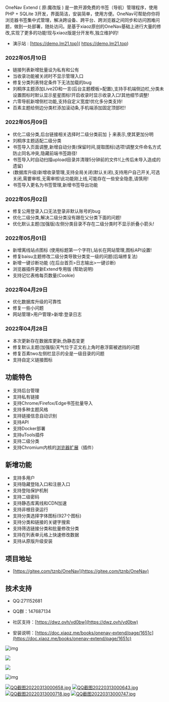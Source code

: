 OneNav Extend  ( 原:魔改版 ) 是一款开源免费的书签（导航）管理程序，使用PHP + SQLite 3开发，界面简洁，安装简单，使用方便。OneNav可帮助你你将浏览器书签集中式管理，解决跨设备、跨平台、跨浏览器之间同步和访问困难问题，做到一处部署，随处访问。是基于xiaoz原创的OneNav基础上进行大量的修改,实现了更多的功能!现与xiaoz版是分开发布,独立维护的!


- 演示站 : [https://demo.lm21.top]( https://demo.lm21.top) 

### 2022年05月10日
- 链接列表新增批量设为私有和公有
- 当收录功能被关闭时不显示管理入口
- 修复分类列表特定条件下无法加载的bug
- 刘桐序主题添加Live2D和一言(后台主题模板>配置),支持手机端侧边栏,分类未设置图标时默认显示星星图标!开启收录时显示收录入口!其他细节调整!
- 六零导航新增侧栏功能,支持自定义宽度!优化多分类支持!
- 百素主题给侧边分类栏添加滚动条,手机端添加固定顶部栏!

### 2022年05月09日
- 优化二级分类,后台链接相关选择时二级分类前加 ├ 来表示,使其更加分明
- 刘桐序主题适配二级分类
- 书签导入页面调整,新增自动分类(保留时间,提取图标)选项!调整文件命名方式防止同名冲突,隐藏前端书签路径!
- 书签导入时自动扫描upload目录并清理5分钟前的文件!(上传后未导入造成的遗留)
- (数据库升级)新增收录管理,支持全局关闭(默认关闭),支持用户自己开关,可选关闭,需要审核,无需审核!此功能刚上线,可能存在一些安全隐患,请慎用!
- 书签导入更名为书签管理,新增书签导出功能

### 2022年05月02日
- 修复公用登录入口无法登录非默认账号的bug
- 优化二级分类,解决二级分类没有跟在父分类下面的问题!
- 优化默认主题(加强版)左侧分类目录不存在二级分类时不显示折叠小箭头!

### 2022年05月01日
- 新增离线站点图标 (使用标题第一个字符),站长在网站管理,图标API设置!
- 修复baisu主题修改二级分类导致分类变一级的问题(后端修复法)
- 新增一键诊断功能 (在后台首页>日志输出>一键诊断)
- 浏览器插件更新Extend专用版 (帮助说明)
- 支持记忆表格每页数量(Cookie)

### 2022年04月29日
- 优化数据库升级的可靠性
- 修复一些小问题
- 网站管理>用户管理>新增:登录日志

### 2022年04月28日
- 本次更新存在数据库更新,伪静态变更
- 修复默认主题(加强版)天气位于正文右上角时悬浮窗被遮挡的问题
- 修复百素two左侧栏显示的全是一级目录的问题
- 支持自定义链接图标


## 功能特色

* 支持后台管理
* 支持私有链接
* 支持Chrome/Firefox/Edge书签批量导入
* 支持多种主题风格
* 支持链接信息自动识别
* 支持API
* 支持Docker部署
* 支持uTools插件
* 支持二级分类
* 支持Chromium内核的[浏览器扩展](https://doc.xiaoz.me/books/onenav-extend/page/chrome)（插件）

## 新增功能
- 支持多用户
- 支持隐藏登陆入口和注册入口
- 支持登陆保护机制
- 支持二级密码
- 支持静态库离线和CDN加速
- 支持非根目录运行
- 支持分类选择字体图标(927个图标)
- 支持分类和链接的关键字搜索
- 支持筛选链接分类和批量修改分类
- 支持在列表单元格上快速修改数据
- 支持从原版升级安装

## 项目地址

- [https://gitee.com/tznb/OneNav](https://gitee.com/tznb/OneNav)

## 技术支持

- QQ:271152681

- QQ群：147687134

- 社区支持：[https://dwz.ovh/vd0bw](https://dwz.ovh/vd0bw)

- 安装说明：[https://doc.xiaoz.me/books/onenav-extend/page/1651c](https://doc.xiaoz.me/books/onenav-extend/page/1651c)

![img](https://doc.xiaoz.me/yuque/0/2021/png/192152/1617787025352-bb6e63df-e843-49d4-84e1-680c604f10dc.png)

![](https://img.rss.ink/imgs/2022/03/cba9f1946776a8f0.png)

![](https://img.rss.ink/imgs/2022/03/42ed3ef2c4a50f6d.png)

![img](https://doc.xiaoz.me/yuque/0/2020/png/192152/1608005352818-4105b24b-e650-42a7-9b20-f35ffa023504.png)

[![QQ截图20220313000658.jpg](https://doc.xiaoz.me/uploads/images/gallery/2022-03/scaled-1680-/qq20220313000658.jpg)](https://doc.xiaoz.me/uploads/images/gallery/2022-03/qq20220313000658.jpg)
[![QQ截图20220313000643.jpg](https://doc.xiaoz.me/uploads/images/gallery/2022-03/scaled-1680-/qq20220313000643.jpg)](https://doc.xiaoz.me/uploads/images/gallery/2022-03/qq20220313000643.jpg)
[![QQ截图20220313000718.jpg](https://doc.xiaoz.me/uploads/images/gallery/2022-03/scaled-1680-/qq20220313000718.jpg)](https://doc.xiaoz.me/uploads/images/gallery/2022-03/qq20220313000718.jpg)
[![QQ截图20220313000747.jpg](https://doc.xiaoz.me/uploads/images/gallery/2022-03/scaled-1680-/qq20220313000747.jpg)](https://doc.xiaoz.me/uploads/images/gallery/2022-03/qq20220313000747.jpg)